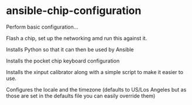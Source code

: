 # ansible-chip-configuration

Perform basic configuration...

Flash a chip, set up the networking amd run this against it.

Installs Python so that it can then be used by Ansible

Installs the pocket chip keyboard configuration

Installs the xinput calibrator along with a simple script to make it easier to use.

Configures the locale and the timezone (defaults to US/Los Angeles but as those are set in the defaults file you can easily override them)


